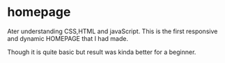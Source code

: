 # homepage

Ater understanding CSS,HTML and javaScript. This is the first responsive and dynamic HOMEPAGE that I had made.

Though it is quite basic but result was kinda better for a beginner.

